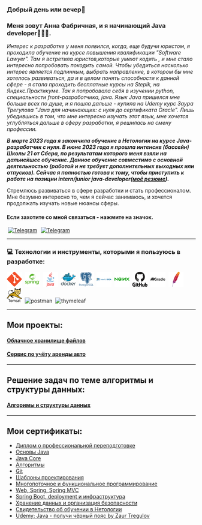 ### Добрый день или вечер👋
### Меня зовут Анна Фабричная, и я начинающий Java developer👩🏻‍💻.
*Интерес к разработке у меня появился, когда, еще будучи юристом, я проходила обучение на курсе повышения квалификации "Software Lawyer". Там я встретила юристов,которые умеют кодить , и мне стало интересно попробовать покодить самой. Чтобы убедиться насколько  интерес является подлинным, выбрать направление, в котором бы мне хотелось развиваться, да и в целом понять способности к данной сфере - я стала проходить бесплатные курсы на Stepik, на Яндекс.Практикуме. Так я попробовала себя в изучении python, специальности front-разработчика, java. Язык Java пришелся мне больше всех по душе, и я пошла дальше - купила на Udemy курс Заура Трегулова "Java для начинающих: с нуля до сертификата Oracle". Лишь убедившись в том, что мне интересно изучать этот язык, мне хочется углубляться дальше в сферу разработки, я решилась на смену профессии.* 

***В марте 2023 года я закончила обучение в Нетологии на курсе Java-разработчик с нуля. В июне 2023 года я прошла интенсив (бассейн) Школы 21 от Сбера, по результатам которого меня взяли на дальнейшее обучение. Данное обучение совместимо с основной деятельностью (работой и не требует дополнительных выходных или отпусков). Сейчас я полностью готова к тому, чтобы приступить к работе на позиции intern/junior java-developer([моё резюме](https://ruby-wildebeest-d2e.notion.site/Resume-Junior-Java-developer-1398d7e92ee847d187ec138e2c802efa)).***

Стремлюсь развиваться в сфере разработки и стать профессионалом. Мне безумно интересно то, чем я сейчас занимаюсь, и хочется продолжать изучать новые нюансы сферы.

#### Если захотите со мной связаться - нажмите на значок. 

[<image alt="Telegram" width="40" hspace="3" src="https://github.com/alfa-prime/alfa-prime/blob/main/img/telegram.svg"/>](https://t.me/Soloncemio)
[<image alt="Telegram" width="40" hspace="3" src="https://www.svgrepo.com/show/484995/email-part-2.svg"/>](mailto:fabrichnaya.anna@bk.ru)

---
### 💻 Технологии и инструменты, которыми я пользуюсь в разработке:
<div>
  <img src="https://github.com/devicons/devicon/blob/master/icons/git/git-original.svg" title="git" alt="git" width="40" height="40"/>&nbsp
  <img src="https://github.com/devicons/devicon/blob/master/icons/spring/spring-original-wordmark.svg" title="spring" alt="spring" width="40" height="40"/>&nbsp
  <img src="https://github.com/devicons/devicon/blob/master/icons/java/java-original-wordmark.svg" title="java" alt="java" width="40" height="40"/>&nbsp
  <img src="https://github.com/devicons/devicon/blob/master/icons/docker/docker-original-wordmark.svg" title="docker" alt="docker" width="40" height="40"/>&nbsp
  <img src="https://github.com/devicons/devicon/blob/master/icons/postgresql/postgresql-plain-wordmark.svg" title="postgresql" alt="postgresql" width="40" height="40"/>&nbsp
  <img src="https://github.com/devicons/devicon/blob/master/icons/intellij/intellij-original-wordmark.svg" title="intellij IDEA" alt="intellij IDEA" width="40" height="40"/>&nbsp
  <img src="https://github.com/devicons/devicon/blob/master/icons/nginx/nginx-original.svg" title="nginx" alt="nginx" width="40" height="40"/>&nbsp
  <img src="https://github.com/devicons/devicon/blob/master/icons/github/github-original-wordmark.svg" title="github" alt="github" width="40" height="40"/>&nbsp
  <img src="https://github.com/devicons/devicon/blob/master/icons/gradle/gradle-plain-wordmark.svg" title="gradle" alt="gradle" width="40" height="40"/>&nbsp;
  <img src="https://github.com/devicons/devicon/blob/master/icons/apache/apache-original.svg" title="Apache maven" alt="Apache maven" width="40" height="40"/>&nbsp;
  <img src="https://github.com/devicons/devicon/blob/master/icons/tomcat/tomcat-original-wordmark.svg" title="tomcat" alt="tomcat" width="40" height="40"/>&nbsp;
  <img src="https://www.svgrepo.com/show/354202/postman-icon.svg" title="postman" alt="postman" width="40" height="40"/>&nbsp;
  <img src="https://www.thymeleaf.org/images/thymeleaf.png" title="Thymeleaf" alt="thymeleaf" width="40" height="40"/>&nbsp;
 </div>

---
## Мои проекты:
#### [Облачное хранилище файлов](https://github.com/SolonceNew/Netology_Diploma)
#### [Сервис по учёту аренды авто](https://github.com/SolonceNew/Rental_App)

---
## Решение задач по теме алгоритмы и структуры данных:
#### [Алгоримы и структуры данных](https://github.com/SolonceNew/Algorithms/tree/main)

---
## Мои сертификаты:
* [Диплом о профессиональной переподготовке](https://github.com/SolonceNew/Certificates/blob/main/Диплом%20о%20профессиональной%20переподготовке.pdf)
* [Основы Java](https://github.com/SolonceNew/Certificates/blob/main/Основы%20Java.pdf)
* [Java Core](https://github.com/SolonceNew/Certificates/blob/main/Java%20Core.pdf)
* [Алгоритмы](https://github.com/SolonceNew/Certificates/blob/main/Алгоритмы.pdf)
* [Git](https://github.com/SolonceNew/Certificates/blob/main/git.pdf)
* [Шаблоны проектирования](https://github.com/SolonceNew/Certificates/blob/main/Шаблоны%20проектирования.pdf)
* [Многопоточное и функциональное программирование](https://github.com/SolonceNew/Certificates/blob/main/Многопоточное%20и%20функциональное%20программирование.pdf)
* [Web, Spring, Spring MVC](https://github.com/SolonceNew/Certificates/blob/main/Web%2C%20Spring%20%26%20MVC.pdf)
* [Spring Boot, deployment и инфраструктура](https://github.com/SolonceNew/Certificates/blob/main/Spring%20boot%2C%20deployment%20и%20инфраструктура.pdf)
* [Хранение данных и организация безопасности](https://github.com/SolonceNew/Certificates/blob/main/Хранение%20данных%20и%20оранизация%20безопасности.pdf)
* [Cвидетельство об обучении в Нетологии](https://github.com/SolonceNew/Certificates/blob/main/Свидетельство%20об%20обучении.pdf)
* [Udemy: Java - получи чёрный пояс by Zaur Tregulov](https://github.com/SolonceNew/Certificates/blob/main/Java-получи%20чёрный%20пояс.jpg)
